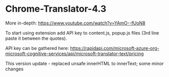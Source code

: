 # Chrome-Translator-4.3
More in-depth: https://www.youtube.com/watch?v=YAmO--fUoN8

To start using extension add API key to content.js, popup.js files (3rd line paste it between the quotes).

API key can be gathered here:
https://rapidapi.com/microsoft-azure-org-microsoft-cognitive-services/api/microsoft-translator-text/pricing

This version update - replaced unsafe innerHTML to innerText; some minor changes
